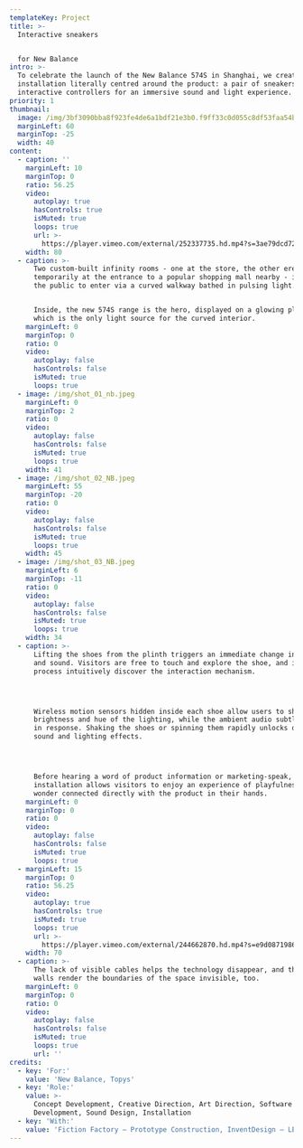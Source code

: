 ```yaml
---
templateKey: Project
title: >-
  Interactive sneakers


  for New Balance
intro: >-
  To celebrate the launch of the New Balance 574S in Shanghai, we created an
  installation literally centred around the product: a pair of sneakers became
  interactive controllers for an immersive sound and light experience.
priority: 1
thumbnail:
  image: /img/3bf3090bba8f923fe4de6a1bdf21e3b0.f9ff33c0d055c8df53faa54b4233688-hoepilar3-short-jpg.jpg
  marginLeft: 60
  marginTop: -25
  width: 40
content:
  - caption: ''
    marginLeft: 10
    marginTop: 0
    ratio: 56.25
    video:
      autoplay: true
      hasControls: true
      isMuted: true
      loops: true
      url: >-
        https://player.vimeo.com/external/252337735.hd.mp4?s=3ae79dcd729aeac2fd09d982c4ce7cf8dba36b0c&profile_id=175
    width: 80
  - caption: >-
      Two custom-built infinity rooms - one at the store, the other erected
      temporarily at the entrance to a popular shopping mall nearby - invited
      the public to enter via a curved walkway bathed in pulsing light.


      Inside, the new 574S range is the hero, displayed on a glowing plinth
      which is the only light source for the curved interior.
    marginLeft: 0
    marginTop: 0
    ratio: 0
    video:
      autoplay: false
      hasControls: false
      isMuted: true
      loops: true
  - image: /img/shot_01_nb.jpeg
    marginLeft: 0
    marginTop: 2
    ratio: 0
    video:
      autoplay: false
      hasControls: false
      isMuted: true
      loops: true
    width: 41
  - image: /img/shot_02_NB.jpeg
    marginLeft: 55
    marginTop: -20
    ratio: 0
    video:
      autoplay: false
      hasControls: false
      isMuted: true
      loops: true
    width: 45
  - image: /img/shot_03_NB.jpeg
    marginLeft: 6
    marginTop: -11
    ratio: 0
    video:
      autoplay: false
      hasControls: false
      isMuted: true
      loops: true
    width: 34
  - caption: >-
      Lifting the shoes from the plinth triggers an immediate change in light
      and sound. Visitors are free to touch and explore the shoe, and in the
      process intuitively discover the interaction mechanism.




      Wireless motion sensors hidden inside each shoe allow users to shift the
      brightness and hue of the lighting, while the ambient audio subtly changes
      in response. Shaking the shoes or spinning them rapidly unlocks different
      sound and lighting effects.




      Before hearing a word of product information or marketing-speak, the
      installation allows visitors to enjoy an experience of playfulness and
      wonder connected directly with the product in their hands.
    marginLeft: 0
    marginTop: 0
    ratio: 0
    video:
      autoplay: false
      hasControls: false
      isMuted: true
      loops: true
  - marginLeft: 15
    marginTop: 0
    ratio: 56.25
    video:
      autoplay: true
      hasControls: true
      isMuted: true
      loops: true
      url: >-
        https://player.vimeo.com/external/244662870.hd.mp4?s=e9d08719864362b32305caddd70012d2c6dbf4ea&profile_id=175
    width: 70
  - caption: >-
      The lack of visible cables helps the technology disappear, and the curved
      walls render the boundaries of the space invisible, too.
    marginLeft: 0
    marginTop: 0
    ratio: 0
    video:
      autoplay: false
      hasControls: false
      isMuted: true
      loops: true
      url: ''
credits:
  - key: 'For:'
    value: 'New Balance, Topys'
  - key: 'Role:'
    value: >-
      Concept Development, Creative Direction, Art Direction, Software
      Development, Sound Design, Installation
  - key: 'With:'
    value: 'Fiction Factory — Prototype Construction, InventDesign — LED partner'
---
```

